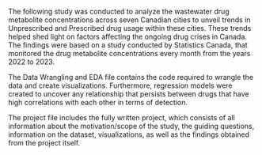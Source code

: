 The following study was conducted to analyze the wastewater drug metabolite concentrations across seven Canadian cities to unveil trends in Unprescribed and Prescribed drug usage within these cities. 
These trends helped shed light on factors affecting the ongoing drug crises in Canada. The findings were based on a study conducted by Statistics Canada, that monitored the drug metabolite concentrations
every month from the years 2022 to 2023. 

The Data Wrangling and EDA file contains the code required to wrangle the data and create visualizations. Furthermore, regression models were created to uncover any relationship that persists between drugs
that have high correlations with each other in terms of detection. 

The project file includes the fully written project, which consists of all information about the motivation/scope of the study, the guiding questions, information on the dataset, visualizations, 
as well as the findings obtained from the project itself. 
